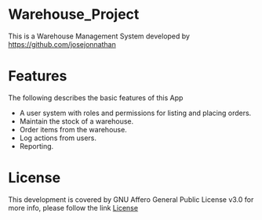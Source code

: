 # Warehouse_Project

This is a Warehouse Management System developed by https://github.com/josejonnathan

# Features

The following describes the basic features of this App

- A user system with roles and permissions for listing and placing orders.
- Maintain the stock of a warehouse.
- Order items from the warehouse.
- Log actions from users.
- Reporting.

# License

This development is covered by GNU Affero General Public License v3.0 for more info, please follow the link
[License](LICENSE.txt)
